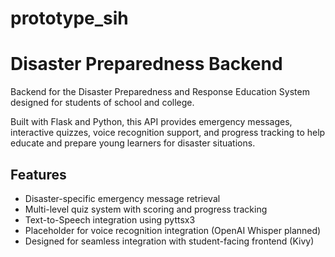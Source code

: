 # prototype_sih
# Disaster Preparedness Backend

Backend for the Disaster Preparedness and Response Education System designed for students of school and college.

Built with Flask and Python, this API provides emergency messages, interactive quizzes, voice recognition support, and progress tracking to help educate and prepare young learners for disaster situations.

## Features

- Disaster-specific emergency message retrieval
- Multi-level quiz system with scoring and progress tracking
- Text-to-Speech integration using pyttsx3
- Placeholder for voice recognition integration (OpenAI Whisper planned)
- Designed for seamless integration with student-facing frontend (Kivy)




